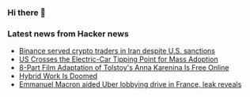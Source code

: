 ### Hi there 👋

<!--
**arashid-sh/arashid-sh** is a ✨ _special_ ✨ repository because its `README.md` (this file) appears on your GitHub profile.

Here are some ideas to get you started:

- 🔭 I’m currently working on ...
- 🌱 I’m currently learning ...
- 👯 I’m looking to collaborate on ...
- 🤔 I’m looking for help with ...
- 💬 Ask me about ...
- 📫 How to reach me: ...
- 😄 Pronouns: ...
- ⚡ Fun fact: ...
-->

### Latest news from Hacker news
<!-- BLOG-POST-LIST:START -->
- [Binance served crypto traders in Iran despite U.S. sanctions](https://www.reuters.com/technology/exclusive-binance-served-crypto-traders-iran-years-despite-us-sanctions-clients-2022-07-11/)
- [US Crosses the Electric-Car Tipping Point for Mass Adoption](https://www.bloomberg.com/news/articles/2022-07-09/us-electric-car-sales-reach-key-milestone)
- [8-Part Film Adaptation of Tolstoy&#39;s Anna Karenina Is Free Online](https://www.openculture.com/2022/07/watch-an-8-part-film-adaptation-of-tolstoys-anna-karenina-free-online.html)
- [Hybrid Work Is Doomed](https://www.theatlantic.com/technology/archive/2022/07/work-from-home-rto-flexibility/661495/)
- [Emmanuel Macron aided Uber lobbying drive in France, leak reveals](https://www.theguardian.com/news/2022/jul/10/emmanuel-macron-secretly-aided-uber-lobbying-drive-france-leak-reveals)
<!-- BLOG-POST-LIST:END -->
